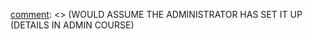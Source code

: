 [comment]: <> (ADD A NEW SECTION TO TALK THROUGH HOW VERSIONING WORKS IN FME SERVER. IT IS NOW OUT OF TECH PREVIEW)

[comment]: <> (WOULD ASSUME THE ADMINISTRATOR HAS SET IT UP (DETAILS IN ADMIN COURSE)

[comment]: <> (TALK ABOUT HOW TO INTERACT WITH IT WHILE AUTHORING NEW WORKSPACES.)

[comment]: <> (ADD AN EXERCISE THAT INVOLVES UPDATING THE WORKSPACE PUBLISHED IN EX 1 & 2 AND COMMITTING THE CHANGES. THEN CREATE A BROKEN VERSION AND ROLLBACK TO AN OLDER VERSION OF THE WORKSPACE.)
